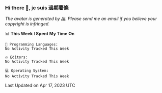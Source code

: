 ### Hi there 👋, je suis 過期薯條

*The avatar is generated by [AI](https://gist.github.com/vonhyou/b315cf0f4e8506ca970491eb09696d82). Please send me an email if you believe your copyright is infringed.*

<!--START_SECTION:waka-->
📊 **This Week I Spent My Time On** 

```text
💬 Programming Languages: 
No Activity Tracked This Week

🔥 Editors: 
No Activity Tracked This Week

💻 Operating System: 
No Activity Tracked This Week
```


 Last Updated on Apr 17, 2023 UTC
<!--END_SECTION:waka-->
